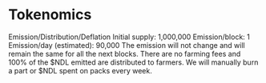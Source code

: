 # Tokenomics

Emission/Distribution/Deflation
Initial supply: 1,000,000
Emission/block: 1
Emission/day (estimated): 90,000
The emission will not change and will remain the same for all the next blocks.
There are no farming fees and 100% of the $NDL emitted are distributed to farmers.
We will manually burn a part or $NDL spent on packs every week.
